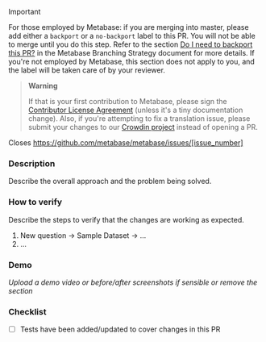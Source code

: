 > [!IMPORTANT]
> For those employed by Metabase: if you are merging into master, please add either a `backport` or a `no-backport` label to this PR. You will not be able to merge until you do this step. Refer to the section [Do I need to backport this PR?](https://www.notion.so/metabase/Metabase-Branching-Strategy-6eb577d5f61142aa960a626d6bbdfeb3?pvs=4#89f80d6f17714a0198aeb66c0efd1b71) in the Metabase Branching Strategy document for more details. If you're not employed by Metabase, this section does not apply to you, and the label will be taken care of by your reviewer.

> **Warning**
>
> If that is your first contribution to Metabase, please sign the [Contributor License Agreement](https://docs.google.com/a/metabase.com/forms/d/1oV38o7b9ONFSwuzwmERRMi9SYrhYeOrkbmNaq9pOJ_E/viewform) (unless it's a tiny documentation change). Also, if you're attempting to fix a translation issue, please submit your changes to our [Crowdin project](https://crowdin.com/project/metabase-i18n) instead of opening a PR.

Closes https://github.com/metabase/metabase/issues/[issue_number]

### Description

Describe the overall approach and the problem being solved.

### How to verify

Describe the steps to verify that the changes are working as expected.

1. New question -> Sample Dataset -> ...
2. ...

### Demo

_Upload a demo video or before/after screenshots if sensible or remove the section_

### Checklist

- [ ] Tests have been added/updated to cover changes in this PR
